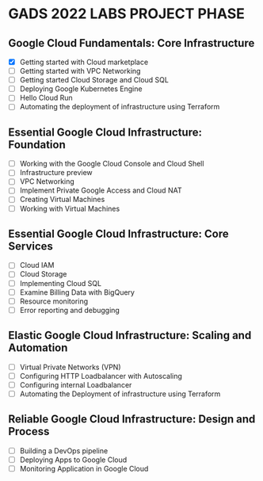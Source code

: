 # GADS 2022 LABS PROJECT PHASE
## Google Cloud Fundamentals: Core Infrastructure

- [x] Getting started with Cloud marketplace
- [ ] Getting started with VPC Networking
- [ ] Getting started Cloud Storage and Cloud SQL
- [ ] Deploying Google Kubernetes Engine
- [ ] Hello Cloud Run
- [ ] Automating the deployment of infrastructure using Terraform

## Essential Google Cloud Infrastructure: Foundation
- [ ] Working with the Google Cloud Console and Cloud Shell
- [ ] Infrastructure preview
- [ ] VPC Networking
- [ ] Implement Private Google Access and Cloud NAT
- [ ] Creating Virtual Machines
- [ ] Working with Virtual Machines

## Essential Google Cloud Infrastructure: Core Services
- [ ] Cloud IAM
- [ ] Cloud Storage 
- [ ] Implementing Cloud SQL 
- [ ] Examine Billing Data with BigQuery 
- [ ] Resource monitoring 
- [ ] Error reporting and debugging

## Elastic Google Cloud Infrastructure: Scaling and Automation
- [ ] Virtual Private Networks (VPN)
- [ ] Configuring HTTP Loadbalancer with Autoscaling
- [ ] Configuring internal Loadbalancer
- [ ] Automating the Deployment of infrastructure using Terraform

## Reliable Google Cloud Infrastructure: Design and Process
- [ ] Building a DevOps pipeline
- [ ] Deploying Apps to Google Cloud
- [ ] Monitoring Application in Google Cloud
